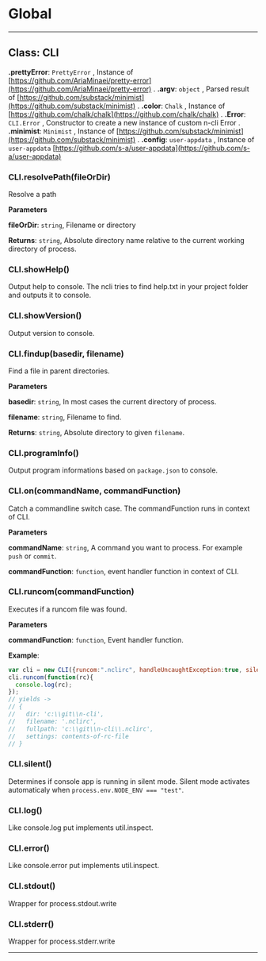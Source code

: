 # Global





* * *

## Class: CLI


**.prettyError**: `PrettyError` , Instance of [https://github.com/AriaMinaei/pretty-error](https://github.com/AriaMinaei/pretty-error)  .
**.argv**: `object` , Parsed result of [https://github.com/substack/minimist](https://github.com/substack/minimist)  .
**.color**: `Chalk` , Instance of [https://github.com/chalk/chalk](https://github.com/chalk/chalk)  .
**.Error**: `CLI.Error` , Constructor to create a new instance of custom n-cli Error  .
**.minimist**: `Minimist` , Instance of [https://github.com/substack/minimist](https://github.com/substack/minimist)  .
**.config**: `user-appdata` , Instance of ```user-appdata``` [https://github.com/s-a/user-appdata](https://github.com/s-a/user-appdata)
### CLI.resolvePath(fileOrDir) 

Resolve a path

**Parameters**

**fileOrDir**: `string`, Filename or directory

**Returns**: `string`, Absolute directory name relative to the current working directory of process.

### CLI.showHelp() 

Output help to console. The ncli tries to find help.txt in your project folder and outputs it to console.


### CLI.showVersion() 

Output version to console.


### CLI.findup(basedir, filename) 

Find a file in parent directories.

**Parameters**

**basedir**: `string`, In most cases the current directory of process.

**filename**: `string`, Filename to find.

**Returns**: `string`, Absolute directory to given ```filename```.

### CLI.programInfo() 

Output program informations based on ```package.json``` to console.


### CLI.on(commandName, commandFunction) 

Catch a commandline switch case. The commandFunction runs in context of CLI.

**Parameters**

**commandName**: `string`, A command you want to process. For example ```push``` or ```commit```.

**commandFunction**: `function`, event handler function in context of CLI.


### CLI.runcom(commandFunction) 

Executes if a runcom file was found.

**Parameters**

**commandFunction**: `function`, Event handler function.


**Example**:
```js
var cli = new CLI({runcom:".nclirc", handleUncaughtException:true, silent:false });cli.runcom(function(rc){  console.log(rc);});// yields -> // { //   dir: 'c:\\git\\n-cli',//   filename: '.nclirc',//   fullpath: 'c:\\git\\n-cli\\.nclirc',//   settings: contents-of-rc-file// }
```

### CLI.silent() 

Determines if console app is running in silent mode. Silent mode activates automaticaly when ```process.env.NODE_ENV === "test"```.


### CLI.log() 

Like console.log put implements util.inspect.


### CLI.error() 

Like console.error put implements util.inspect.


### CLI.stdout() 

Wrapper for process.stdout.write


### CLI.stderr() 

Wrapper for process.stderr.write




* * *










